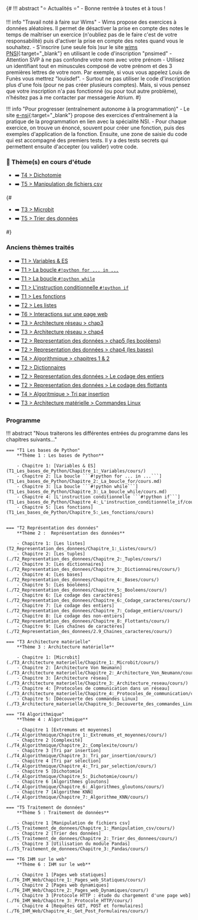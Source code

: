 <!-- !!! abstract ":star: Actualités :star:"
    - Bonne rentrée à toutes et à tous ! -->


{#
!!! abstract ":star: Actualités :star:"
    - Bonne rentrée à toutes et à tous !



!!! info "Travail noté à faire sur Wims"
    - Wims propose des exercices à données aléatoires. Il permet de désactiver la prise en compte des notes le temps de maîtriser un exercice (n'oubliez pas de le faire c'est de votre responsabilité) puis d'activer la prise en compte des notes quand vous le souhaitez.
    - S'inscrire (une seule fois )sur le site [wims PNSI](https://wims.univ-cotedazur.fr/wims/wims.cgi?module=adm/class/classes&lang=fr&type=authparticipant&class=8170646&subclass=yes){:target="_blank"} en utilisant le code d'inscription "pnsimed"
    - Attention SVP à ne pas confondre votre nom avec votre prénom
    - Utilisez un identifiant tout en minuscules composé de votre prénom et des 3 premières lettres de votre nom. Par exemple, si vous vous appelez Louis de Funès vous mettrez "louisdef".
    - Surtout ne pas utiliser le code d'inscription plus d'une fois (pour ne pas créer plusieurs comptes). Mais, si vous pensez que votre inscription n'a pas fonctionné (ou pour tout autre problème),  n’hésitez pas à me  contacter par messagerie Atrium.
#}

!!! info "Pour progresser (entraînement autonome à la programmation)"
    - Le site [e-nsi](https://e-nsi.gitlab.io/pratique/tags/){:target="_blank"} propose des exercices d'entraînement à la pratique de la programmation en lien avec la spécialité NSI.
    - Pour chaque exercice, on trouve un énoncé, souvent pour créer une fonction, puis des exemples d'application de la fonction. Ensuite, une zone de saisie du code qui est accompagné des premiers tests. Il y a des tests secrets qui permettent ensuite d'accepter (ou valider) votre code.

### :high_brightness: Thème(s) en cours d'étude


- :arrow_right: [T4 > Dichotomie](T4_Algorithmique/Chapitre_5:_Dichotomie/cours/)
- :arrow_right: [T5 > Manipulation de fichiers csv](T5_Traitement_de_donnees/Chapitre_1:_Manipulation_csv/cours/)



{#






- :arrow_right: [T3 > Microbit](T3_Architecture_materielle/Chapitre_1:_Microbit/cours/)
- :arrow_right: [T5 > Trier des données](T5_Traitement_de_donnees/Chapitre_2:_Trier_des_donnees/cours/)


<!-- - [Projets](./T8_Projets/1_Consignes/consignes/) -->
<!-- - Dans le thème3 Architecture matérielle: -->
<!--     - chapitre 1: Microbit -->
<!--     - chapitre 2: Architecture Von Neumann -->

#}

### Anciens thèmes traités
- :arrow_right: [T1 > Variables & ES](./T1_Les_bases_de_Python/Chapitre_1:_Variables/cours.md)
- :arrow_right: [T1 > La boucle ```#!python for ... in ...```](./T1_Les_bases_de_Python/Chapitre_2:_La_boucle_for/cours.m.md)
- :arrow_right: [T1 > La boucle ```#!python while```](./T1_Les_bases_de_Python/Chapitre_3:_La_boucle_while/cours.m.md)
- :arrow_right: [T1 > L'instruction conditionnelle ```#!python if```](./T1_Les_bases_de_Python/Chapitre_4:_L'instruction_conditionnelle_if/cours.md)
- :arrow_right: [T1 > Les fonctions](./T1_Les_bases_de_Python/Chapitre_5:_Les_fonctions/cours.md)
- :arrow_right: [T2 > Les listes](./T2_Representation_des_donnees/Chapitre_1:_Listes/cours.md)
- :arrow_right: [T6 > Interactions sur une page web](./T6_IHM_Web/Chapitre_1:_Pages_web_Statiques/cours.md)
- :arrow_right: [T3 > Architecture réseau > chap3](./T3_Architecture_materielle/Chapitre_3:_Architecture_reseau/cours.md)
- :arrow_right: [T3 > Architecture réseau > chap4](./T3_Architecture_materielle/Chapitre_4:_Protocoles_de_communication/cours.md)
- :arrow_right: [T2 > Representation des données > chap5 (les booléens)](./T2_Representation_des_donnees/Chapitre_5:_Booleens/cours.md)
- :arrow_right: [T2 > Representation des données > chap4 (les bases)](./T2_Representation_des_donnees/Chapitre_4:_Bases/cours.md)
- :arrow_right: [T4 > Algorithmique > chapitres 1 & 2](./T4_Algorithmique/Chapitre_1:_Extremums_et_moyennes/cours.md)
- :arrow_right: [T2 > Dictionnaires](././T2_Representation_des_donnees/Chapitre_3:_Dictionnaires/cours.md)
- :arrow_right: [T2 > Representation des données > Le codage des entiers](./T2_Representation_des_donnees/Chapitre_7:_Codage_entiers/cours.md)
- :arrow_right: [T2 > Representation des données > Le codage des flottants](./T2_Representation_des_donnees/Chapitre_8:_Flottants/cours.md)
- :arrow_right: [T4 > Algoritmique > Tri par insertion ](T4_Algorithmique/Chapitre_3:_Tri_par_insertion/cours/)
- :arrow_right: [T3 > Architecture matérielle > Commandes Linux](T3_Architecture_materielle/Chapitre_5:_Decouverte_des_commandes_Linux/cours/)






### Programme
!!! abstract "Nous traiterons les différentes entrées du programme dans les chapitres suivants…"


    === "T1 Les bases de Python"
        **Thème 1 : Les bases de Python**

        - Chapitre 1: [Variables & ES](T1_Les_bases_de_Python/Chapitre_1:_Variables/cours/)
        - Chapitre 2: [La boucle ```#!python for ... in ...```](T1_Les_bases_de_Python/Chapitre_2:_La_boucle_for/cours.md)
        - Chapitre 3: [La boucle ```#!python while```](T1_Les_bases_de_Python/Chapitre_3:_La_boucle_while/cours.md)
        - Chapitre 4: [L'instruction conditionnelle ```#!python if```](T1_Les_bases_de_Python/Chapitre_4:_L'instruction_conditionnelle_if/cours/)
        - Chapitre 5: [Les fonctions](T1_Les_bases_de_Python/Chapitre_5:_Les_fonctions/cours)


    === "T2 Représentation des données"
        **Thème 2 :  Représentation des données**

        - Chapitre 1: [Les listes](T2_Representation_des_donnees/Chapitre_1:_Listes/cours/)
        - Chapitre 2: [Les tuples](./T2_Representation_des_donnees/Chapitre_2:_Tuples/cours/)
        - Chapitre 3: [Les dictionnaires](./T2_Representation_des_donnees/Chapitre_3:_Dictionnaires/cours/)
        - Chapitre 4: [Les bases](./T2_Representation_des_donnees/Chapitre_4:_Bases/cours/)
        - Chapitre 5: [Les booléens](./T2_Representation_des_donnees/Chapitre_5:_Booleens/cours/)
        - Chapitre 6: [Le codage des caractères](./T2_Representation_des_donnees/Chapitre_6:_Codage_caracteres/cours/)
        - Chapitre 7: [Le codage des entiers](./T2_Representation_des_donnees/Chapitre_7:_Codage_entiers/cours/)
        - Chapitre 8: [Le codage des non-entiers](./T2_Representation_des_donnees/Chapitre_8:_Flottants/cours/)
        - Chapitre 9: [Les chaînes de caractères](./T2_Representation_des_donnees/2.9_Chaines_caracteres/cours/)

    === "T3 Architecture matérielle"
        **Thème 3 : Architecture matérielle**

        - Chapitre 1: [Microbit](./T3_Architecture_materielle/Chapitre_1:_Microbit/cours/)
        - Chapitre 2: [Architecture Von Neumann](./T3_Architecture_materielle/Chapitre_2:_Architecture_Von_Neumann/cours/)
        - Chapitre 3: [Architecture réseau](./T3_Architecture_materielle/Chapitre_3:_Architecture_reseau/cours/)
        - Chapitre 4: [Protocoles de communication dans un réseau](./T3_Architecture_materielle/Chapitre_4:_Protocoles_de_communication/cours/)
        - Chapitre 5: [Découverte des commandes Linux](./T3_Architecture_materielle/Chapitre_5:_Decouverte_des_commandes_Linux/cours/)

    === "T4 Algorithmique"
        **Thème 4 : Algorithmique**

        - Chapitre 1 [Extremums et moyennes](./T4_Algorithmique/Chapitre_1:_Extremums_et_moyennes/cours/)
        - Chapitre 2 [Complexité](./T4_Algorithmique/Chapitre_2:_Complexite/cours/)
        - Chapitre 3 [Tri par insertion](./T4_Algorithmique/Chapitre_3:_Tri_par_insertion/cours/)
        - Chapitre 4 [Tri par sélection](./T4_Algorithmique/Chapitre_4:_Tri_par_selection/cours/)
        - Chapitre 5 [Dichotomie](./T4_Algorithmique/Chapitre_5:_Dichotomie/cours/)
        - Chapitre 6 [Algorithmes gloutons](./T4_Algorithmique/Chapitre_6:_Algorithmes_gloutons/cours/)
        - Chapitre 7 [Algorithme KNN](./T4_Algorithmique/Chapitre_7:_Algorithme_KNN/cours/)

    === "T5 Traitement de données"
        **Thème 5 : Traitement de données**

        - Chapitre 1 [Manipulation de fichiers csv](./T5_Traitement_de_donnees/Chapitre_1:_Manipulation_csv/cours/)
        - Chapitre 2 [Trier des données](./T5_Traitement_de_donnees/Chapitre_2:_Trier_des_donnees/cours/)
        - Chapitre 3 [Utilisation du module Pandas](./T5_Traitement_de_donnees/Chapitre_3:_Pandas/cours/)

    === "T6 IHM sur le web"
        **Thème 6 : IHM sur le web**

        - Chapitre 1 [Pages web statiques](./T6_IHM_Web/Chapitre_1:_Pages_web_Statiques/cours/)
        - Chapitre 2 [Pages web dynamiques](./T6_IHM_Web/Chapitre_2:_Pages_web_Dynamiques/cours/)
        - Chapitre 3 [Protocole HTTP : étude du chargement d'une page web](./T6_IHM_Web/Chapitre_3:_Protocole_HTTP/cours/)
        - Chapitre 4 [Requêtes GET, POST et formulaires](./T6_IHM_Web/Chapitre_4:_Get_Post_Formulaires/cours/)


<!--

---------------------------STOCK--------------------------------

## Thèmes en cours d'étude :
- [Manipulation csv](./T5_Traitement_de_donnees/5.1_Manipulation_csv/cours/)
- [Codage des caractères](./T2_Representation_des_donnees/2.6_Codage_caracteres/cours/)
- [Codage des non-entiers](./T2_Representation_des_donnees/2.8_Codage_non-entiers/cours/)
- [Codage des entiers](./T2_Representation_des_donnees/2.7_Codage_entiers/cours/)
- [Tuples](./T2_Representation_des_donnees/2.2_Tuples/cours/)
- [Dichotomie](./T4_Algorithmique/4.5_Dichotomie/cours/)

!!! note "*Anciens thèmes traités*"
    - [Différentes bases](./T2_Representation_des_donnees/2.4_Bases/cours/)
    - [Booléens](./T2_Representation_des_donnees/2.5_Booleens/cours/)
    - [Algorithmes gloutons](./T4_Algorithmique/4.6_Algorithmes_gloutons/cours/)
    - [Tri par sélection](./T4_Algorithmique/4.4_Tri_par_selection/cours/)
    - [Découverte de micro:bit](./T3_Architecture_materielle/3.1_Microbit/cours/)
    - [Mise en place de GitHub](./T6_Mini-projets/Github/)
    - [Projet Pygame](./T6_Mini-projets/05_Initiation_Pygame/)
    - [GET / POST / Formulaires](./T6_IHM_Web/6.3_Get_Post_Formulaires/cours/)
    - [Protocole HTTP](./T6_IHM_Web/6.2_Protocole_HTTP/cours/)
    - [html-css-js](./T6_IHM_Web/6.1_Interactions_page_web/cours/)
    - [Protocoles réseau](./T3_Architecture_materielle/3.4_Protocoles_de_communication/cours/)
    - [Tri par insertion](./T4_Algorithmique/4.3_Tri_par_insertion/cours/)
    - [Complexité](./T4_Algorithmique/4.2_Complexite/cours/)
    - [Recherche dans un tableau](T4_Algorithmique/4.1_Extremums_et_moyennes/cours/)
    - [Listes](T2_Representation_des_donnees/2.1_Listes/cours/)
    - [Fonctions](T1_Demarrer_en_Python/1.5_Fonctions/cours/)
    -  [Instruction conditionnelle ```if```](T1_Demarrer_en_Python/1.4_Instruction_conditionnelle_if/cours/)
    -  [Boucle ```while```](T1_Demarrer_en_Python/1.3_Boucle_while/cours/)
    -  [Boucle ```for```](T1_Demarrer_en_Python/1.2_Boucle_for/cours/)
    -  [Variables](T1_Demarrer_en_Python/1.1_Variables/cours/)


  - Les Décodeuses du Numériques : [liste des présentations](./T6_Mini-projets/Décodeuses/){. target="_blank"}
    - [Trophées NSI](https://trophees-nsi.fr/){. target="_blank"}
    - **Infos orientation :**
        - [Lien](https://www.geipi-polytech.org/){. target="_blank"} vers le site des 34 écoles d'ingénieurs **publiques** du groupe GEIPI
        - [Lien](data/sujet0_geipi.pdf){. target="_blank"} vers le sujet 0 de leur épreuve NSI.



-->
